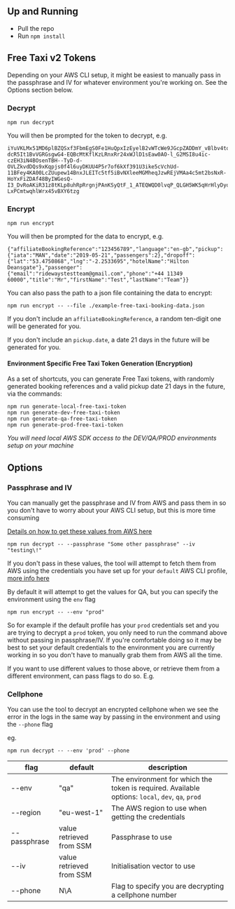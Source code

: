 ## Up and Running
* Pull the repo
* Run `npm install`

## Free Taxi v2 Tokens
Depending on your AWS CLI setup, it might be easiest to manually pass in the passphrase and IV for whatever environment you're working on. See the Options section below.

### Decrypt

```
npm run decrypt
```

You will then be prompted for the token to decrypt, e.g.
```
iYuVKLMx51MD6plBZQSxf3FbmEgS0Fe1HuQpxIzEyelB2vWTcWe9JGcpZADDmY_vBlbv4tohS7uJYmDrOw__TKSyBurwfD3kITZG_mUgJ06dK_vtsNUuet7dFy8Pmib-dcR5It1BvVGRGsgwG4-EQBcMtKflKzLRnxRr24xWJlD1sEaw0AO-l_G2MSI8u4ic-czEH3iN4BOsenTBH--TyD-d-OVLZkvdDQs9xKqpjs0f4l6uyDKUU4P5r7of6kXf391U3ike5cVchUd-11BFey4KA00LcZUupew14BnxJLEITc5tf5iBvNXleeMGMheqJzwREjVMAa4c5mt2bsNxR-HoYxFiZDAf48ByIWGesQ-I3_DvRoAKiR31z8tKLp8uhRpRrgnjPAnKSyQtF_1_ATEQWQD0lvqP_QLGH5WK5qHrHlyDyoCpw18IitKtJ65ptJk6j5T5Ft05F0vq9ofbTLqCzHAU47QMCS6_sPCcMTY6twhyDVgJ98s8dLP7Ar-LxPCmtwqhlWrx45vBXY6tzg
```

### Encrypt

```
npm run encrypt
```

You will then be prompted for the data to encrypt, e.g.
```
{"affiliateBookingReference":"123456789","language":"en-gb","pickup":{"iata":"MAN","date":"2019-05-21","passengers":2},"dropoff":{"lat":"53.4750868","lng":"-2.2533695","hotelName":"Hilton Deansgate"},"passenger":{"email":"ridewaystestteam@gmail.com","phone":"+44 11349 60000","title":"Mr","firstName":"Test","lastName":"Team"}}
```

You can also pass the path to a json file containing the data to encrypt:

```
npm run encrypt -- --file ./example-free-taxi-booking-data.json
```

If you don't include an `affiliateBookingReference`, a random ten-digit one will be generated for you.

If you don't include an `pickup.date`, a date 21 days in the future will be generated for you.

#### Environment Specific Free Taxi Token Generation (Encryption)

As a set of shortcuts, you can generate Free Taxi tokens, with randomly generated booking references and a valid pickup date 21 days in the future, via the commands:

```
npm run generate-local-free-taxi-token
npm run generate-dev-free-taxi-token
npm run generate-qa-free-taxi-token
npm run generate-prod-free-taxi-token
```

*You will need local AWS SDK access to the DEV/QA/PROD environments setup on your machine*

## Options

### Passphrase and IV
You can manually get the passphrase and IV from AWS and pass them in so you don't have to worry about your AWS CLI setup, but this is more time consuming

[Details on how to get these values from AWS here](https://karmigo.atlassian.net/wiki/spaces/BI/pages/1189478414/Free-Taxi+Experiment+Runbook)
```
npm run decrypt -- --passphrase "Some other passphrase" --iv "testing\!"
```

If you don't pass in these values, the tool will attempt to fetch them from AWS using the credentials you have set up for your `default` AWS CLI profile,  [more info here](https://docs.aws.amazon.com/cli/latest/userguide/cli-configure-profiles.html) 

By default it will attempt to get the values for QA, but you can specify the environment using the `env` flag
```
npm run encrypt -- --env "prod"
```

So for example if the default profile has your `prod` credentials set and you are trying to decrypt a `prod` token, you only need to run the command above without passing in passphrase/IV. If you're comfortable doing so it may be best to set your default credentials to the environment you are currently working in so you don't have to manually grab them from AWS all the time.

If you want to use different values to those above, or retrieve them from a different environment, can pass flags to do so. E.g.
### Cellphone
You can use the tool to decrypt an encrypted cellphone when we see the error in the logs in the same way by passing in the environment and using the `--phone` flag

eg.
```
npm run decrypt -- --env 'prod' --phone
```

| flag | default | description |
| --- | --- | --- |
| --env | "qa" | The environment for which the token is required. Available options: `local`, `dev`, `qa`, `prod` |
| --region | "eu-west-1" | The AWS region to use when getting the credentials |
| --passphrase | value retrieved from SSM | Passphrase to use |
| --iv | value retrieved from SSM | Initialisation vector to use |
| --phone | N\A | Flag to specify you are decrypting a cellphone number
